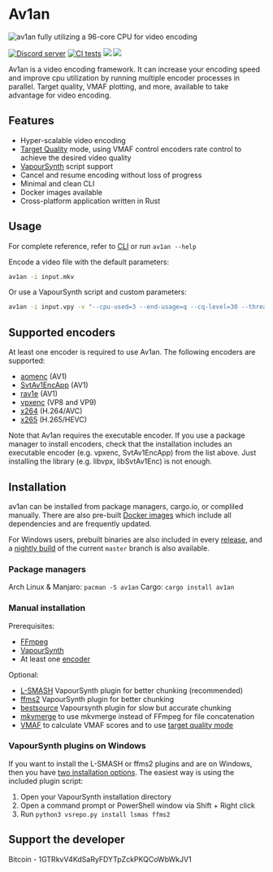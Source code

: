 # Av1an

![av1an fully utilizing a 96-core CPU for video encoding](https://cdn.discordapp.com/attachments/804148977347330048/928879953825640458/av1an_preview.jpg)

[![Discord server](https://discordapp.com/api/guilds/696849974230515794/embed.png)](https://discord.gg/Ar8MvJh)
[![CI tests](https://github.com/master-of-zen/Av1an/actions/workflows/tests.yml/badge.svg)](https://github.com/master-of-zen/Av1an/actions/workflows/tests.yml)
[![](https://img.shields.io/crates/v/av1an.svg)](https://crates.io/crates/av1an)
[![](https://tokei.rs/b1/github/master-of-zen/Av1an?category=code)](https://github.com/master-of-zen/Av1an)

Av1an is a video encoding framework. It can increase your encoding speed and improve cpu utilization by running multiple encoder processes in parallel. Target quality, VMAF plotting, and more, available to take advantage for video encoding.

## Features

- Hyper-scalable video encoding
- [Target Quality](/docs/TargetQuality.md) mode, using VMAF control encoders rate control to achieve the desired video quality
- [VapourSynth](http://www.vapoursynth.com) script support
- Cancel and resume encoding without loss of progress
- Minimal and clean CLI
- Docker images available
- Cross-platform application written in Rust

## Usage

For complete reference, refer to [CLI](/docs/CLI.md)
or run `av1an --help`

Encode a video file with the default parameters:

```sh
av1an -i input.mkv
```

Or use a VapourSynth script and custom parameters:

```sh
av1an -i input.vpy -v "--cpu-used=3 --end-usage=q --cq-level=30 --threads=8" -w 10 --target-quality 95 -a "-c:a libopus -ac 2 -b:a 192k" -l my_log -o output.mkv
```

## Supported encoders

At least one encoder is required to use Av1an. The following encoders are supported:

- [aomenc](https://aomedia.googlesource.com/aom/) (AV1)
- [SvtAv1EncApp](https://gitlab.com/AOMediaCodec/SVT-AV1) (AV1)
- [rav1e](https://github.com/xiph/rav1e) (AV1)
- [vpxenc](https://chromium.googlesource.com/webm/libvpx/) (VP8 and VP9)
- [x264](https://www.videolan.org/developers/x264.html) (H.264/AVC)
- [x265](https://www.videolan.org/developers/x265.html) (H.265/HEVC)

Note that Av1an requires the executable encoder. If you use a package manager to install encoders, check that the installation includes an executable encoder (e.g. vpxenc, SvtAv1EncApp) from the list above. Just installing the library (e.g. libvpx, libSvtAv1Enc) is not enough.

## Installation

av1an can be installed from package managers, cargo.io, or compliled manually. There are also pre-built [Docker images](/docs/DOCKER.md) which include all dependencies and are frequently updated.

For Windows users, prebuilt binaries are also included in every [release](https://github.com/master-of-zen/Av1an/releases), and a [nightly build](https://github.com/master-of-zen/Av1an/releases/tag/latest) of the current `master` branch is also available.

### Package managers

Arch Linux & Manjaro: `pacman -S av1an`
Cargo: `cargo install av1an`

### Manual installation

Prerequisites:

- [FFmpeg](https://ffmpeg.org/download.html)
- [VapourSynth](https://github.com/vapoursynth/vapoursynth/releases)
- At least one [encoder](#supported-encoders)

Optional:

- [L-SMASH](https://github.com/AkarinVS/L-SMASH-Works) VapourSynth plugin for better chunking (recommended)
- [ffms2](https://github.com/FFMS/ffms2) VapourSynth plugin for better chunking
- [bestsource](https://github.com/vapoursynth/bestsource) Vapoursynth plugin for slow but accurate chunking
- [mkvmerge](https://mkvtoolnix.download/) to use mkvmerge instead of FFmpeg for file concatenation
- [VMAF](https://github.com/Netflix/vmaf) to calculate VMAF scores and to use [target quality mode](docs/TargetQuality.md)

### VapourSynth plugins on Windows

If you want to install the L-SMASH or ffms2 plugins and are on Windows, then you have [two installation options](http://vapoursynth.com/doc/installation.html#plugins-and-scripts). The easiest way is using the included plugin script:

1. Open your VapourSynth installation directory
2. Open a command prompt or PowerShell window via Shift + Right click
3. Run `python3 vsrepo.py install lsmas ffms2`

## Support the developer

Bitcoin - 1GTRkvV4KdSaRyFDYTpZckPKQCoWbWkJV1

